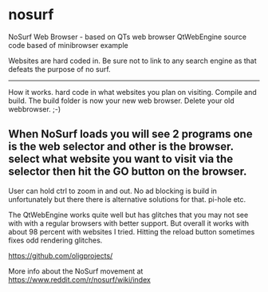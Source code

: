# nosurf

NoSurf Web Browser - based on QTs web browser QtWebEngine
source code based of minibrowser example

Websites are hard coded in.
Be sure not to link to any search engine as that defeats the purpose of no surf.

------------------------------------------------------------------
How it works.
hard code in what websites you plan on visiting.
Compile and build. The build folder is now your new web browser.
Delete your old webbrowser. ;-)

When NoSurf loads you will see 2 programs
one is the web selector and other is the browser.
select what website you want to visit via the selector then
hit the GO button on the browser.
------------------------------------------------------------------

User can hold ctrl to zoom in and out.
No ad blocking is build in unfortunately but there there is alternative
solutions for that. pi-hole etc.

The QtWebEngine works quite well but has glitches that you may not see
with with a regular browsers with better support. But overall it works with
about 98 percent with websites I tried. Hitting the reload button sometimes
fixes odd rendering glitches.

https://github.com/oligprojects/

More info about the NoSurf movement at
https://www.reddit.com/r/nosurf/wiki/index
